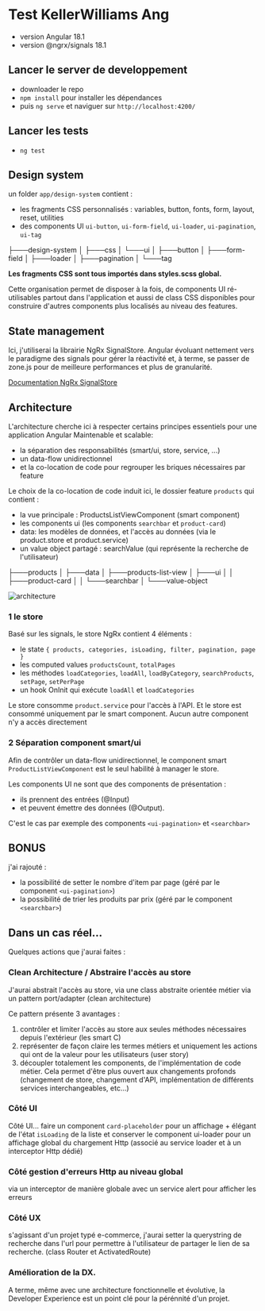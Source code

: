 # Test KellerWilliams Ang

- version Angular 18.1
- version @ngrx/signals 18.1

## Lancer le server de developpement
- downloader le repo
- `npm install` pour installer les dépendances
- puis `ng serve` et naviguer sur `http://localhost:4200/`

## Lancer les tests
- `ng test`

## Design system

un folder `app/design-system` contient :
- les fragments CSS personnalisés : variables, button, fonts, form, layout, reset, utilities
- des components UI `ui-button`, `ui-form-field`, `ui-loader`, `ui-pagination`, `ui-tag`

├───design-system
│   ├───css
│   └───ui
│       ├───button
│       ├───form-field
│       ├───loader
│       ├───pagination
│       └───tag

**Les fragments CSS sont tous importés dans styles.scss global.**

Cette organisation permet de disposer à la fois, de components UI ré-utilisables partout dans l'application et aussi de class CSS disponibles pour construire d'autres components plus localisés au niveau des features.

 
## State management

Ici, j'utiliserai la librairie NgRx SignalStore.
Angular évoluant nettement vers le paradigme des signals pour gérer la réactivité et, à terme, se passer de zone.js pour de meilleure performances et plus de granularité.

[Documentation NgRx SignalStore](https://ngrx.io/guide/signals/signal-store)

  
## Architecture
L'architecture cherche ici à respecter certains principes essentiels pour une application Angular Maintenable et scalable: 
 - la séparation des responsabilités (smart/ui, store, service, ...)
 - un data-flow unidirectionnel
 - et la co-location de code pour regrouper les briques nécessaires par feature

 Le choix de la co-location de code induit ici, le dossier feature `products` qui contient : 
 - la vue principale : ProductsListViewComponent (smart component)
 - les components ui (les components `searchbar` et `product-card`)
 - data: les modèles de données, et l'accès au données (via le product.store et product.service)
 - un value object partagé : searchValue (qui représente la recherche de l'utilisateur)

├───products
│   ├───data
│   ├───products-list-view
│   ├───ui
│   │   ├───product-card
│   │   └───searchbar
│   └───value-object


![architecture](https://frederic-lossignol.com/images/architecture-app-ngrx-signalstore.png)


### 1 le store

Basé sur les signals, le store NgRx contient 4 éléments :
- le state `{ products, categories, isLoading, filter, pagination, page }`
- les computed values `productsCount`, `totalPages`
- les méthodes `loadCategories`, `loadAll`, `loadByCategory`, `searchProducts`, `setPage`, `setPerPage`
- un hook OnInit qui exécute `loadAll` et `loadCategories`

Le store consomme `product.service` pour l'accès à l'API.
Et le store est consommé uniquement par le smart component.
Aucun autre component n'y a accès directement

### 2 Séparation component smart/ui

Afin de contrôler un data-flow unidirectionnel,
le component smart `ProductListViewComponent` est le seul habilité à manager le store.

Les components UI ne sont que des components de présentation :
- ils prennent des entrées (@Input)
- et peuvent émettre des données (@Output).

C'est le cas par exemple des components `<ui-pagination>` et `<searchbar>`

  
## BONUS

j'ai rajouté :
- la possibilité de setter le nombre d'item par page (géré par le component `<ui-pagination>`)
- la possibilité de trier les produits par prix (géré par le component `<searchbar>`)


## Dans un cas réel...

Quelques actions que j'aurai faites : 

### Clean Architecture / Abstraire l'accès au store
J'aurai abstrait l'accès au store, via une class abstraite orientée métier
via un pattern port/adapter (clean architecture)

Ce pattern présente 3 avantages : 
1. contrôler et limiter l'accès au store aux seules méthodes nécessaires depuis l'extérieur (les smart C)
2. représenter  de façon claire les termes métiers et uniquement les actions qui ont de la valeur pour les utilisateurs (user story)
3. découpler totalement les components, de l'implémentation de code métier. Cela permet d'être plus ouvert aux changements profonds (changement de store, changement d'API, implémentation de différents services interchangeables, etc...)

### Côté UI
Côté UI... faire un component `card-placeholder` pour un affichage + élégant de l'état `isLoading` de la liste et conserver le component ui-loader pour un affichage global du chargement Http (associé au service loader et à un interceptor Http dédié)

### Côté gestion d'erreurs Http au niveau global
via un interceptor de manière globale avec un service alert pour afficher les erreurs

### Côté UX 
s'agissant d'un projet typé e-commerce, j'aurai setter la querystring de recherche dans l'url pour permettre à l'utilisateur de partager le lien de sa recherche. (class Router et ActivatedRoute)

### Amélioration de la DX.
A terme, même avec une architecture fonctionnelle et évolutive, la Developer Experience est un point clé pour la pérénnité d'un projet.